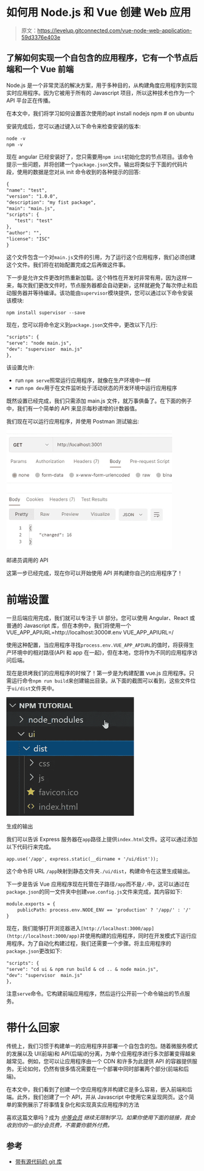 # 如何用 Node.js 和 Vue 创建 Web 应用

> 原文：<https://levelup.gitconnected.com/vue-node-web-application-59d3376e403e>

## 了解如何实现一个自包含的应用程序，它有一个节点后端和一个 Vue 前端

Node.js 是一个非常灵活的解决方案，用于多种目的，从构建角度应用程序到实现实时应用程序。因为它被用于所有的 Javascript 项目，所以这种技术也作为一个 API 平台正在传播。

在本文中，我们将学习如何设置首次使用的apt install nodejs npm # on ubuntu

安装完成后，您可以通过键入以下命令来检查安装的版本:

```
node -v
npm -v
```

现在 angular 已经安装好了，您只需要用`npm init`初始化您的节点项目。该命令提示一些问题，并将创建一个`package.json`文件。输出将类似于下面的代码片段，使用的数据是您对从 init 命令收到的各种提示的回答:

```
{
"name": "test",
"version": "1.0.0",
"description": "my fist package",
"main": "main.js",
"scripts": {
   "test": "test"
},
"author": "",
"license": "ISC"
}
```

这个文件包含一个对`main.js`文件的引用，为了运行这个应用程序，我们必须创建这个文件。我们将在初始配置完成之后再做这件事。

下一步是允许文件更改时热重新加载。这个特性在开发时非常有用，因为这样一来，每次我们更改文件时，节点服务器都会自动更新，这样就避免了每次停止和启动服务器并等待编译。该功能由`supervisor`模块提供，您可以通过以下命令安装该模块:

```
npm install supervisor --save
```

现在，您可以将命令定义到`package.json`文件中，更改以下几行:

```
"scripts": {
"serve": "node main.js",
"dev": "supervisor  main.js"
},
```

该设置允许:

*   run `npm serve`照常运行应用程序，就像在生产环境中一样
*   run `npm dev`用于在文件监听处于活动状态的开发环境中运行应用程序

既然设置已经完成，我们只需添加 main.js 文件，就万事俱备了。在下面的例子中，我们有一个简单的 API 来显示每秒递增的计数器值。

我们现在可以运行应用程序，并使用 Postman 测试输出:

![](img/b075794d7c293e2007bd4a5f5a88624b.png)

邮递员调用的 API

这第一步已经完成，现在你可以开始使用 API 并构建你自己的应用程序了！

# **前端设置**

一旦后端应用完成，我们就可以专注于 UI 部分。您可以使用 Angular、React 或普通的 Javascript 库，但在本例中，我们将使用一个VUE_APP_APIURL=http://localhost:3000#.env
VUE_APP_APIURL=/

使用这种配置，当应用程序寻找`process.env.VUE_APP_APIURL`的值时，将获得生产环境中的相对路径(API 和 app 在一起)，但在本地，您将作为不同的应用程序访问后端。

现在是烘烤我们的应用程序的时候了！第一步是为构建配置 vue.js 应用程序。只需运行命令`npm run build`来创建输出目录。从下面的截图可以看到，这些文件位于`ui/dist`文件夹中。

![](img/9422caf9231f6dc0d2c1ff26f69c36d0.png)

生成的输出

我们可以告诉 Express 服务器在`app`路径上提供`index.html`文件。这可以通过添加以下代码行来完成。

```
app.use('/app', express.static(__dirname + '/ui/dist'));
```

这个命令将 URL `/app`映射到静态文件夹`./ui/dist`，构建命令在这里生成输出。

下一步是告诉 Vue 应用程序现在托管在子路径`/app`而不是`/.`中，这可以通过在`package.json`的同一文件夹中创建`vue.config.js`文件来完成，其内容如下:

```
module.exports = {
    publicPath: process.env.NODE_ENV == 'production' ? '/app/' : '/'
}
```

现在，我们能够打开浏览器进入`[http://localhost:3000/app](http://localhost:3000/app)`并使用构建的应用程序，同时在开发模式下运行应用程序。为了自动化构建过程，我们还需要一个步骤。将主应用程序的`package.json`更改如下:

```
"scripts": {
"serve": "cd ui & npm run build & cd .. & node main.js",
"dev": "supervisor  main.js"
},
```

注意`serve`命令。它构建前端应用程序，然后运行公开前一个命令输出的节点服务。

# 带什么回家

传统上，我们习惯于构建单一的应用程序并部署一个自包含的包。随着微服务模式的发展以及 UI(前端)和 API(后端)的分离，为单个应用程序进行多次部署变得越来越常见。例如，您可以让应用程序由一个 CDN 和许多为此提供 API 的容器提供服务。无论如何，仍然有很多情况需要在一个部署中同时部署两个部分(前端和后端)。

在本文中，我们看到了创建一个空应用程序并构建它是多么容易，嵌入前端和后端。此外，我们创建了一个 API，并从 Javascript 中使用它来呈现网页。这个简单的案例展示了将事情复杂化和实现真实应用程序的方法

喜欢这篇文章吗？成为 [*中等会员*](https://daniele-fontani.medium.com/membership) *继续无限制学习。如果你使用下面的链接，我会收到你的一部分会员费，不需要你额外付费。*

## 参考

*   [带有源代码的 git 库](https://github.com/zeppaman/node-vue-self-contained)
